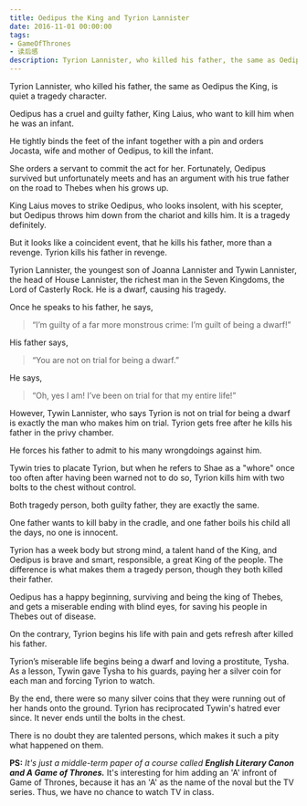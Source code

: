 ```yaml
---
title: Oedipus the King and Tyrion Lannister
date: 2016-11-01 00:00:00
tags:
- GameOfThrones
- 读后感
description: Tyrion Lannister, who killed his father, the same as Oedipus the King, is quiet a tragedy character.
---
```



Tyrion Lannister, who killed his father, the same as Oedipus the King, is quiet a tragedy character.

Oedipus has a cruel and guilty father, King Laius, who want to kill him when he was an infant. 

He tightly binds the feet of the infant together with a pin and orders Jocasta, wife and mother of Oedipus, to kill the infant. 

<!--more-->

She orders a servant to commit the act for her. Fortunately, Oedipus survived but unfortunately meets and has an argument with his true father on the road to Thebes when his grows up. 

King Laius moves to strike Oedipus, who looks insolent, with his scepter, but Oedipus throws him down from the chariot and kills him. It is a tragedy definitely. 

But it looks like a coincident event, that he kills his father, more than a revenge. Tyrion kills his father in revenge.

Tyrion Lannister, the youngest son of Joanna Lannister and Tywin Lannister, the head of House Lannister, the richest man in the Seven Kingdoms, the Lord of Casterly Rock. He is a dwarf, causing his tragedy.

Once he speaks to his father, he says,

> “I’m guilty of a far more monstrous crime: I’m guilt of being a dwarf!”

His father says,

> “You are not on trial for being a dwarf.”

He says,

> “Oh, yes I am! I’ve been on trial for that my entire life!”

However, Tywin Lannister, who says Tyrion is not on trial for being a dwarf is exactly the man who makes him on trial. Tyrion gets free after he kills his father in the privy chamber. 

He forces his father to admit to his many wrongdoings against him. 

Tywin tries to placate Tyrion, but when he refers to Shae as a "whore" once too often after having been warned not to do so, Tyrion kills him with two bolts to the chest without control.

Both tragedy person, both guilty father, they are exactly the same. 

One father wants to kill baby in the cradle, and one father boils his child all the days, no one is innocent. 

Tyrion has a week body but strong mind, a talent hand of the King, and Oedipus is brave and smart, responsible, a great King of the people. The difference is what makes them a tragedy person, though they both killed their father.

Oedipus has a happy beginning, surviving and being the king of Thebes, and gets a miserable ending with blind eyes, for saving his people in Thebes out of disease. 

On the contrary, Tyrion begins his life with pain and gets refresh after killed his father. 

Tyrion’s miserable life begins being a dwarf and loving a prostitute, Tysha. As a lesson, Tywin gave Tysha to his guards, paying her a silver coin for each man and forcing Tyrion to watch. 

By the end, there were so many silver coins that they were running out of her hands onto the ground. Tyrion has reciprocated Tywin's hatred ever since. It never ends until the bolts in the chest.

There is no doubt they are talented persons, which makes it such a pity what happened on them.

**PS:** _It's just a middle-term paper of a course called **English Literary Canon and A Game of Thrones.**_ It's interesting for him adding an 'A' infront of Game of Thrones, because it has an 'A' as the name of the noval but the TV series. Thus, we have no chance to watch TV in class.
